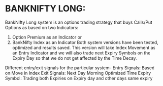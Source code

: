 # BANKNIFTY LONG:

BankNifty Long system is an options trading strategy that buys Calls/Put Options as based on two Indicators:
1.	Option Premium as an Indicator or
2.	BankNifty Index as an Indicator
Both system versions have been tested, optimized and results saved.
This version will take Index Movement as an Entry Indicator and we will also trade next Expiry Symbols on the Expiry Day so that we do not get affected by the Time Decay.

Different entry/exit signals for the particular system-
Entry Signals: Based on Move in Index
Exit Signals: Next Day Morning Optimized Time
Expiry Symbol: Trading both Expiries on Expiry day and other days same expiry


